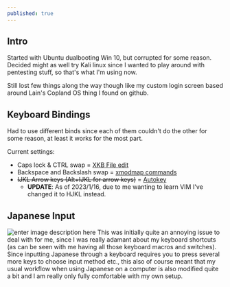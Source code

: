 ```yaml
---
published: true
---
```

## Intro

Started with Ubuntu dualbooting Win 10, but corrupted for some reason.
Decided might as well try Kali linux since I wanted to play around with pentesting stuff, so that's what I'm using now.

Still lost few things along the way though like my custom login screen based around Lain's Copland OS thing I found on github.

## Keyboard Bindings
Had to use different binds since each of them couldn't do the other for some reason, at least it works for the most part.

Current settings: 
- Caps lock & CTRL swap = [XKB File edit](https://gist.github.com/dmgl/f5ec96dfe3af1652792089ebf6683431)
- Backspace and Backslash swap = [xmodmap commands](https://askubuntu.com/questions/54157/how-do-i-set-xmodmap-on-login)
- ~~IJKL Arrow keys (Alt+IJKL for arrow keys)~~ = [Autokey](https://github.com/autokey/autokey)
	- **UPDATE**: As of 2023/1/16, due to me wanting to learn VIM I've changed it to HJKL instead.


## Japanese Input

![enter image description here](https://imgur.com/fI5u2ORl.png)
This was initially quite an annoying issue to deal with for me, since I was really adamant about my keyboard shortcuts (as can be seen with me having all those keyboard macros and switches). Since inputting Japanese through a keyboard requires you to press several more keys to choose input method etc., this also of course meant that my usual workflow when using Japanese on a computer is also modified quite a bit and I am really only fully comfortable with my own setup. 
<!--stackedit_data:
eyJoaXN0b3J5IjpbNzQxNzg3NTEsMTY3MzgxODA3MCwtMTU4Nz
Y4NDYxM119
-->